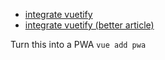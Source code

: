 - [integrate vuetify](https://medium.com/vue-mastery/how-to-create-a-custom-vuepress-theme-with-vuetify-651b7d7e5092)
- [integrate vuetify (better article)](http://su79eu7k.github.io/blog/blending_vuepress_and_vuetify.html)

Turn this into a PWA `vue add pwa`
